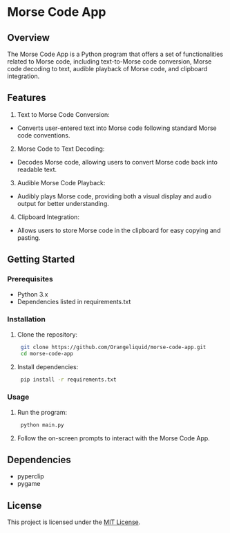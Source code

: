 # Morse Code App
## Overview
The Morse Code App is a Python program that offers a set of functionalities related to Morse code, including text-to-Morse code conversion, Morse code decoding to text, audible playback of Morse code, and clipboard integration.

## Features
1. Text to Morse Code Conversion:
- Converts user-entered text into Morse code following standard Morse code conventions.

2. Morse Code to Text Decoding:
- Decodes Morse code, allowing users to convert Morse code back into readable text.

3. Audible Morse Code Playback:
- Audibly plays Morse code, providing both a visual display and audio output for better understanding.

4. Clipboard Integration:
- Allows users to store Morse code in the clipboard for easy copying and pasting.

## Getting Started

### Prerequisites
- Python 3.x
- Dependencies listed in requirements.txt

### Installation
1. Clone the repository:
   ```bash
    git clone https://github.com/Orangeliquid/morse-code-app.git
    cd morse-code-app
   ```
2. Install dependencies:
   ```bash
    pip install -r requirements.txt
   ```
### Usage
1. Run the program:
   ```bash
    python main.py
   ```
2. Follow the on-screen prompts to interact with the Morse Code App.

## Dependencies
- pyperclip
- pygame

## License
This project is licensed under the [MIT License](LICENSE.txt).
